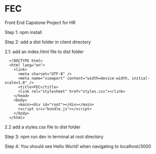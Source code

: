 # FEC
Front End Capstone Project for HR

Step 1: npm install

Step 2: add a dist folder in client directory

  2.1: add an index.html file to dist folder
  ```
    <!DOCTYPE html>
    <html lang="en">
      <link>
        <meta charset="UTF-8" />
        <meta name="viewport" content="width=device-width, initial-scale=1.0" />
        <title>FEC</title>
        <link rel="stylesheet" href="styles.css"></link>
      </head>
      <body>
        <main><div id="root"></div></main>
        <script src="bundle.js"></script>
      </body>
    </html>
  ```
  2.2 add a styles.css file to dist folder
  
Step 3: npm run dev in terminal at root directory

Step 4: You should see Hello World! when navigating to localhost/3000
